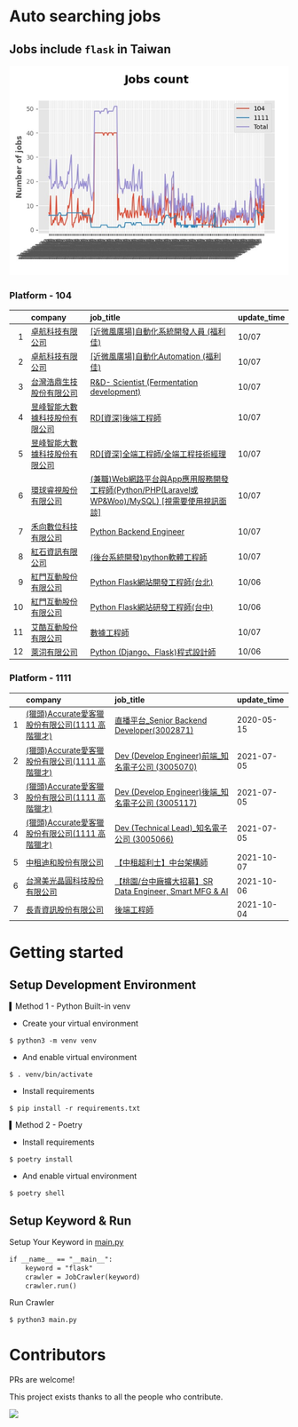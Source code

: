 # Auto searching jobs

## Jobs include `flask` in Taiwan 

 ![image](./doc/plot_img.jpg)


### Platform - 104


|    | company                                                                              | job_title                                                                                                                              | update_time   |
|---:|:-------------------------------------------------------------------------------------|:---------------------------------------------------------------------------------------------------------------------------------------|:--------------|
|  1 | [卓航科技有限公司](https://www.104.com.tw/company/1a2x6blmrv?jobsource=jolist_c_date)        | [[近微風廣場]自動化系統開發人員  (福利佳)](https://www.104.com.tw/job/7b0eo?jobsource=jolist_c_date)                                                    | 10/07         |
|  2 | [卓航科技有限公司](https://www.104.com.tw/company/1a2x6blmrv?jobsource=jolist_c_date)        | [[近微風廣場]自動化Automation  (福利佳)](https://www.104.com.tw/job/7b0ev?jobsource=jolist_c_date)                                                | 10/07         |
|  3 | [台灣浩鼎生技股份有限公司](https://www.104.com.tw/company/60trb48?jobsource=jolist_c_date)       | [R&amp;D- Scientist (Fermentation development)](https://www.104.com.tw/job/75d9g?jobsource=jolist_c_date)                              | 10/07         |
|  4 | [昱峰智能大數據科技股份有限公司](https://www.104.com.tw/company/1a2x6bkbn6?jobsource=jolist_c_date) | [RD[資深]後端工程師](https://www.104.com.tw/job/5x0lo?jobsource=jolist_c_date)                                                                | 10/07         |
|  5 | [昱峰智能大數據科技股份有限公司](https://www.104.com.tw/company/1a2x6bkbn6?jobsource=jolist_c_date) | [RD[資深]全端工程師/全端工程技術經理](https://www.104.com.tw/job/62za4?jobsource=jolist_c_date)                                                       | 10/07         |
|  6 | [環球睿視股份有限公司](https://www.104.com.tw/company/1a2x6bjtu2?jobsource=jolist_c_date)      | [(兼職)Web網路平台與App應用服務開發工程師(Python/PHP(Laravel或WP&amp;Woo)/MySQL) [視需要使用視訊面談]](https://www.104.com.tw/job/6z6cp?jobsource=jolist_c_date) | 10/07         |
|  7 | [禾向數位科技有限公司](https://www.104.com.tw/company/1a2x6bl8h8?jobsource=jolist_c_date)      | [Python Backend Engineer](https://www.104.com.tw/job/71i7c?jobsource=jolist_c_date)                                                    | 10/07         |
|  8 | [紅石資訊有限公司](https://www.104.com.tw/company/1a2x6bl8xj?jobsource=jolist_c_date)        | [(後台系統開發)python軟體工程師](https://www.104.com.tw/job/7288s?jobsource=jolist_c_date)                                                        | 10/07         |
|  9 | [紅門互動股份有限公司](https://www.104.com.tw/company/oh4m67k?jobsource=jolist_d_relevance)    | [Python Flask網站開發工程師(台北)](https://www.104.com.tw/job/6xtfl?jobsource=jolist_d_relevance)                                               | 10/06         |
| 10 | [紅門互動股份有限公司](https://www.104.com.tw/company/oh4m67k?jobsource=jolist_d_relevance)    | [Python Flask網站研發工程師(台中)](https://www.104.com.tw/job/6kf9h?jobsource=jolist_d_relevance)                                               | 10/06         |
| 11 | [艾酷互動股份有限公司](https://www.104.com.tw/company/1a2x6bkq17?jobsource=jolist_c_date)      | [數據⼯程師](https://www.104.com.tw/job/7275w?jobsource=jolist_c_date)                                                                      | 10/07         |
| 12 | [萊泀有限公司](https://www.104.com.tw/company/1a2x6blg3t?jobsource=jolist_d_relevance)     | [Python (Django、Flask)程式設計師](https://www.104.com.tw/job/7cs5e?jobsource=jolist_d_relevance)                                            | 10/06         |

### Platform - 1111


|    | company                                                                    | job_title                                                                             | update_time   |
|---:|:---------------------------------------------------------------------------|:--------------------------------------------------------------------------------------|:--------------|
|  1 | [(獵頭)Accurate愛客獵股份有限公司(1111 高階獵才)](https://www.1111.com.tw/corp/69647966/) | [直播平台_Senior Backend Developer(3002871)](https://www.1111.com.tw/job/85960420/)       | 2020-05-15    |
|  2 | [(獵頭)Accurate愛客獵股份有限公司(1111 高階獵才)](https://www.1111.com.tw/corp/69647966/) | [Dev (Develop Engineer)前端_知名電子公司 (3005070)](https://www.1111.com.tw/job/97460023/)    | 2021-07-05    |
|  3 | [(獵頭)Accurate愛客獵股份有限公司(1111 高階獵才)](https://www.1111.com.tw/corp/69647966/) | [Dev (Develop Engineer)後端_知名電子公司 (3005117)](https://www.1111.com.tw/job/97460074/)    | 2021-07-05    |
|  4 | [(獵頭)Accurate愛客獵股份有限公司(1111 高階獵才)](https://www.1111.com.tw/corp/69647966/) | [Dev (Technical Lead)_知名電子公司 (3005066)](https://www.1111.com.tw/job/97459998/)        | 2021-07-05    |
|  5 | [中租迪和股份有限公司](https://www.1111.com.tw/corp/2850037/)                        | [【中租超利士】中台架構師](https://www.1111.com.tw/job/97507405/)                                 | 2021-10-07    |
|  6 | [台灣美光晶圓科技股份有限公司](https://www.1111.com.tw/corp/9622349/)                    | [【桃園/台中廠擴大招募】SR Data Engineer, Smart MFG & AI](https://www.1111.com.tw/job/97430508/) | 2021-10-06    |
|  7 | [長青資訊股份有限公司](https://www.1111.com.tw/corp/71694811/)                       | [後端工程師](https://www.1111.com.tw/job/85012186/)                                        | 2021-10-04    |



# Getting started
## Setup Development Environment
▍Method 1 - Python Built-in venv

- Create your virtual environment
```
$ python3 -m venv venv
```
- And enable virtual environment
```
$ . venv/bin/activate
```
- Install requirements
```
$ pip install -r requirements.txt 
```

▍Method 2 - Poetry
- Install requirements
```
$ poetry install
```
- And enable virtual environment
```
$ poetry shell
```

## Setup Keyword & Run

Setup Your Keyword in [main.py](./main.py#L88)
```
if __name__ == "__main__":
    keyword = "flask"
    crawler = JobCrawler(keyword)
    crawler.run()
```

Run Crawler
```
$ python3 main.py
```

# Contributors
PRs are welcome!

This project exists thanks to all the people who contribute.

<a href="https://github.com/hsuanchi/auto-search-flask-job/graphs/contributors">
  <img src="https://contrib.rocks/image?repo=hsuanchi/auto-search-flask-job"/>
</a>
